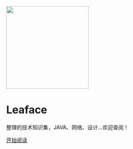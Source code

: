 <a href="https://www.liaofuzhan.com" target="_blank">
  <img width="220px" src="https://www.liaofuzhan.com/images/beichen.png">
</a>

<h1> Leaface </h1>

整理的技术知识集，JAVA、网络、设计...欢迎查阅！

<!--<span id="busuanzi_container_site_pv">Site View : <span id="busuanzi_value_site_pv">-->

[开始阅读](README.md)

